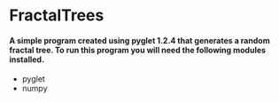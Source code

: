 # FractalTrees

#### A simple program created using pyglet 1.2.4 that generates a random fractal tree. To run this program you will need the following modules installed.

- pyglet
- numpy
